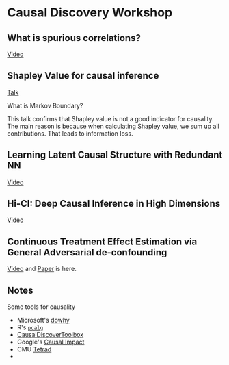 # Causal Discovery Workshop

## What is spurious correlations?

[Video](https://youtu.be/sqs5en6UOHs)

## Shapley Value for causal inference

[Talk](https://vimeo.com/445654399)

What is Markov Boundary?

This talk confirms that Shapley value is not a good indicator for causality. The main reason is because when calculating Shapley value, we sum up all contributions. That leads to information loss.

## Learning Latent Causal Structure with Redundant NN

[Video](https://vimeo.com/445655048)

## Hi-CI: Deep Causal Inference in High Dimensions

[Video](https://vimeo.com/445659255)

## Continuous Treatment Effect Estimation via General Adversarial de-confounding

[Video](https://vimeo.com/445657848) and [Paper](http://proceedings.mlr.press/v127/li20a/li20a.pdf) is here.

## Notes

Some tools for causality

* Microsoft's [dowhy](https://github.com/microsoft/dowhy/)
* R's [`pcalg`](https://cran.r-project.org/web/packages/pcalg/index.html)
* [CausalDiscoverToolbox](https://fentechsolutions.github.io/CausalDiscoveryToolbox/html/index.html)
* Google's [Causal Impact](https://google.github.io/CausalImpact/CausalImpact.html)
* CMU [Tetrad](http://www.phil.cmu.edu/tetrad/about.html)
* 